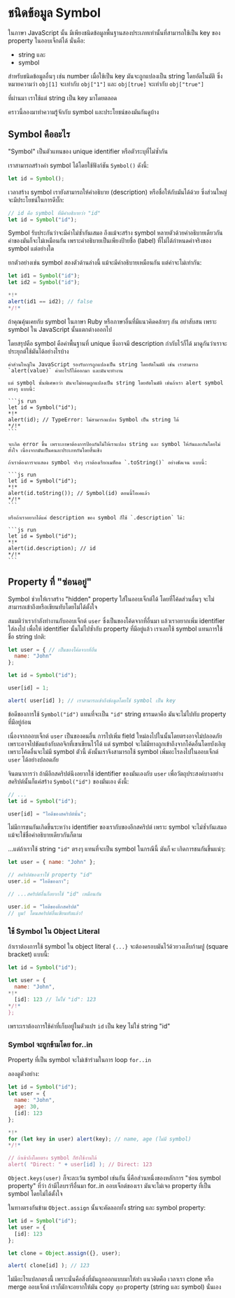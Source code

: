 # ชนิดข้อมูล Symbol

ในภาษา JavaScript นั้น มีเพียงชนิดข้อมูลพื้นฐานสองประเภทเท่านั้นที่สามารถใช้เป็น key ของ property ในออบเจ็กต์ได้ นั่นคือ:

- string และ
- symbol 

สำหรับชนิดข้อมูลอื่นๆ เช่น number เมื่อใช้เป็น key มันจะถูกแปลงเป็น string โดยอัตโนมัติ ซึ่งหมายความว่า `obj[1]` จะเท่ากับ `obj["1"]` และ `obj[true]` จะเท่ากับ `obj["true"]`

ที่ผ่านมา เราใช้แต่ string เป็น key มาโดยตลอด 

คราวนี้ลองมาทำความรู้จักกับ symbol และประโยชน์ของมันกันดูบ้าง

## Symbol คืออะไร

"Symbol" เป็นตัวแทนของ unique identifier หรือตัวระบุที่ไม่ซ้ำกัน

เราสามารถสร้างค่า symbol ได้โดยใช้ฟังก์ชัน `Symbol()` ดังนี้:

```js
let id = Symbol();
```

เวลาสร้าง symbol เรายังสามารถให้คำอธิบาย (description) หรือชื่อให้กับมันได้ด้วย ซึ่งส่วนใหญ่จะมีประโยชน์ในการดีบั๊ก:

```js
// id คือ symbol ที่มีคำอธิบายว่า "id"
let id = Symbol("id");
```

Symbol รับประกันว่าจะมีค่าไม่ซ้ำกันเสมอ ถึงแม้จะสร้าง symbol หลายตัวด้วยคำอธิบายเดียวกัน ค่าของมันก็จะไม่เหมือนกัน เพราะคำอธิบายเป็นเพียงป้ายชื่อ (label) ที่ไม่ได้กำหนดค่าจริงของ symbol แต่อย่างใด 

ยกตัวอย่างเช่น symbol สองตัวด้านล่างนี้ แม้จะมีคำอธิบายเหมือนกัน แต่ค่าจะไม่เท่ากัน:

```js run
let id1 = Symbol("id");
let id2 = Symbol("id");

*!*
alert(id1 == id2); // false
*/!*
```

ถ้าคุณคุ้นเคยกับ symbol ในภาษา Ruby หรือภาษาอื่นที่มีแนวคิดคล้ายๆ กัน อย่าสับสน เพราะ symbol ใน JavaScript นั้นแตกต่างออกไป

โดยสรุปคือ symbol คือค่าพื้นฐานที่ unique ซึ่งอาจมี description กำกับไว้ก็ได้ มาดูกันว่าเราจะประยุกต์ใช้มันได้อย่างไรบ้าง

````warn header="Symbol ไม่ถูกแปลงเป็น string โดยอัตโนมัติ"
ค่าส่วนใหญ่ใน JavaScript รองรับการถูกแปลงเป็น string โดยอัตโนมัติ เช่น เราสามารถ `alert(value)` ค่าอะไรก็ได้ออกมา และมันจะทำงาน

แต่ symbol นั้นพิเศษกว่า มันจะไม่ยอมถูกแปลงเป็น string โดยอัตโนมัติ เช่นถ้าเรา alert symbol ตรงๆ แบบนี้:

```js run
let id = Symbol("id");
*!*
alert(id); // TypeError: ไม่สามารถแปลง Symbol เป็น string ได้
*/!*
```

จะเกิด error ขึ้น เพราะภาษาต้องการป้องกันไม่ให้เราแปลง string และ symbol ให้กันและกันโดยไม่ตั้งใจ เนื่องจากมันเป็นคนละประเภทกันโดยสิ้นเชิง

ถ้าเราต้องการจะแสดง symbol จริงๆ เราต้องเรียกเมท็อด `.toString()` อย่างชัดเจน แบบนี้:

```js run
let id = Symbol("id");
*!*
alert(id.toString()); // Symbol(id) ตอนนี้โอเคแล้ว
*/!*
```

หรือถ้าเราอยากได้แค่ description ของ symbol ก็ใช้ `.description` ได้:

```js run
let id = Symbol("id");
*!*
alert(id.description); // id
*/!*
```
````

## Property ที่ "ซ่อนอยู่"

Symbol ช่วยให้เราสร้าง "hidden" property ใส่ในออบเจ็กต์ได้ โดยที่โค้ดส่วนอื่นๆ จะไม่สามารถเข้าถึงหรือเขียนทับโดยไม่ได้ตั้งใจ

สมมติว่าเรากำลังทำงานกับออบเจ็กต์ `user` ซึ่งเป็นของโค้ดจากที่อื่นมา แล้วเราอยากเพิ่ม identifier ใส่ลงไป เพื่อให้ identifier นั้นไม่ไปซ้ำกับ property ที่มีอยู่แล้ว เราเลยใช้ symbol แทนการใช้ชื่อ string ปกติ:

```js run
let user = { // เป็นของโค้ดจากที่อื่น
  name: "John"
};

let id = Symbol("id");

user[id] = 1;

alert( user[id] ); // เราสามารถเข้าถึงข้อมูลโดยใช้ symbol เป็น key
```

ข้อดีของการใช้ `Symbol("id")` แทนที่จะเป็น `"id"` string ธรรมดาคือ มันจะไม่ไปทับ property ที่มีอยู่ก่อน

เนื่องจากออบเจ็กต์ `user` เป็นของคนอื่น การไปเพิ่ม field ใหม่ลงไปในนั้นโดยตรงอาจไม่ปลอดภัย เพราะอาจไปขัดแย้งกับลอจิกที่เขาเขียนไว้ได้ แต่ symbol จะไม่มีทางถูกเข้าถึงจากโค้ดอื่นโดยบังเอิญ เพราะโค้ดอื่นจะไม่มี symbol ตัวนี้ ดังนั้นเราจึงสามารถใช้ symbol เพิ่มอะไรลงไปในออบเจ็กต์ `user` ได้อย่างปลอดภัย  

จินตนาการว่า ถ้ามีอีกสคริปต์นึงอยากใช้ identifier ของมันเองกับ `user` เพื่อวัตถุประสงค์บางอย่าง สคริปต์นั้นก็แค่สร้าง `Symbol("id")` ของมันเอง ดังนี้:

```js
// ...
let id = Symbol("id");

user[id] = "ไอดีของสคริปต์นั้น";
```

ไม่มีการชนกันเกิดขึ้นระหว่าง identifier ของเรากับของอีกสคริปต์ เพราะ symbol จะไม่ซ้ำกันเสมอ แม้จะใช้ชื่อคำอธิบายเดียวกันก็ตาม

...แต่ถ้าเราใช้ string `"id"` ตรงๆ แทนที่จะเป็น symbol ในกรณีนี้ มันก็*จะ* เกิดการชนกันขึ้นแน่ๆ:

```js
let user = { name: "John" };

// สคริปต์ของเราใช้ property "id" 
user.id = "ไอดีของเรา";

// ...สคริปต์อื่นก็อยากใช้ "id" เหมือนกัน

user.id = "ไอดีของอีกสคริปต์"
// บูม! โดนสคริปต์อื่นเขียนทับแล้ว!
```

### ใช้ Symbol ใน Object Literal

ถ้าเราต้องการใช้ symbol ใน object literal `{...}` จะต้องครอบมันไว้ด้วยวงเล็บก้ามปู (square bracket) แบบนี้:

```js
let id = Symbol("id");

let user = {
  name: "John",
*!*
  [id]: 123 // ไม่ใช่ "id": 123
*/!*
};
```

เพราะเราต้องการใช้ค่าที่เก็บอยู่ในตัวแปร `id` เป็น key ไม่ใช่ string "id"

### Symbol จะถูกข้ามโดย for..in

Property ที่เป็น symbol จะไม่เข้าร่วมในการ loop `for..in` 

ลองดูตัวอย่าง:

```js run
let id = Symbol("id");
let user = {
  name: "John",
  age: 30,
  [id]: 123
};

*!*
for (let key in user) alert(key); // name, age (ไม่มี symbol)
*/!*

// ถ้าเข้าถึงโดยตรง symbol ก็ยังใช้งานได้
alert( "Direct: " + user[id] ); // Direct: 123
```

`Object.keys(user)` ก็จะละเว้น symbol เช่นกัน นี่คือส่วนหนึ่งของหลักการ "ซ่อน symbol property" ที่ว่า ถ้ามีไลบรารีอื่นมา for..in ออบเจ็กต์ของเรา มันจะไม่เจอ property ที่เป็น symbol โดยไม่ได้ตั้งใจ

ในทางตรงกันข้าม `Object.assign` นั้นจะคัดลอกทั้ง string และ symbol property:

```js run
let id = Symbol("id");
let user = {
  [id]: 123
};

let clone = Object.assign({}, user);

alert( clone[id] ); // 123
```

ไม่มีอะไรแปลกตรงนี้ เพราะนั่นคือสิ่งที่มันถูกออกแบบมาให้ทำ แนวคิดคือ เวลาเรา clone หรือ merge ออบเจ็กต์ เราก็มักจะอยากให้มัน copy *ทุก* property (string และ symbol) นั่นเอง